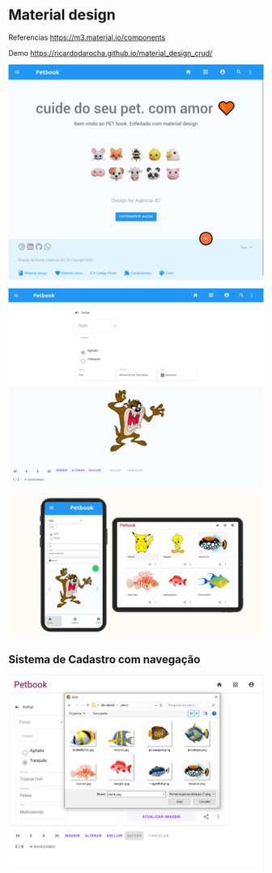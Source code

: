 # Material design

Referencias https://m3.material.io/components



Demo https://ricardodarocha.github.io/material_design_crud/

![alt text](https://github.com/ricardodarocha/material_design_crud/blob/a3b26d41eefde88f7b09967906502165e5e0a871/demo/tablet.png)

![alt text](https://github.com/ricardodarocha/material_design_crud/blob/e5a77e38ee300bceb36446df6858e63d3b331065/demo/Desk.PNG)

![alt text](https://github.com/ricardodarocha/material_design_crud/blob/199871b6465b1f3d0ec4e665849d702d84619af7/demo/demo.png)

## Sistema de Cadastro com navegação

![alt text](demo/seletor.PNG)
